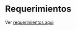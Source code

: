 # Requerimientos

Ver [requerimientos aqui](https://github.com/JonatanAlexisYanezRivas/Frontend-mision--01--intro/blob/main/Requerimientos.pdf)
